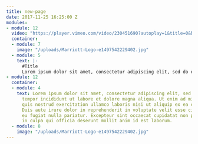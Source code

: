 ```yaml
---
title: new-page
date: 2017-11-25 16:25:00 Z
modules:
- module: 12
  video: "https://player.vimeo.com/video/230451690?autoplay=1&title=0&byline=0"
  container:
  - module: 7
    image: "/uploads/Marriott-Logo-e1497542229402.jpg"
  - module: 5
    text: |-
      #Title
      Lorem ipsum dolor sit amet, consectetur adipiscing elit, sed do eiusmod tempor incididunt ut **labore et dolore magna aliqua**. Ut enim ad minim veniam, quis nostrud exercitation ullamco laboris nisi ut aliquip ex ea commodo consequat. Duis aute irure dolor in reprehenderit in voluptate velit esse cillum dolore eu fugiat nulla pariatur. Excepteur sint occaecat cupidatat non proident, sunt in culpa qui officia deserunt mollit anim id est laborum.
- module: 12
  container:
  - module: 4
    text: Lorem ipsum dolor sit amet, consectetur adipiscing elit, sed do eiusmod
      tempor incididunt ut labore et dolore magna aliqua. Ut enim ad minim veniam,
      quis nostrud exercitation ullamco laboris nisi ut aliquip ex ea commodo consequat.
      Duis aute irure dolor in reprehenderit in voluptate velit esse cillum dolore
      eu fugiat nulla pariatur. Excepteur sint occaecat cupidatat non proident, sunt
      in culpa qui officia deserunt mollit anim id est laborum.
  - module: 8
    image: "/uploads/Marriott-Logo-e1497542229402.jpg"
---
```


